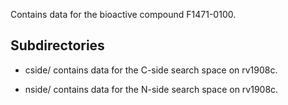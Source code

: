 Contains data for the bioactive compound F1471-0100.

## Subdirectories

- cside/ contains data for the C-side search space on rv1908c.

- nside/ contains data for the N-side search space on rv1908c.

